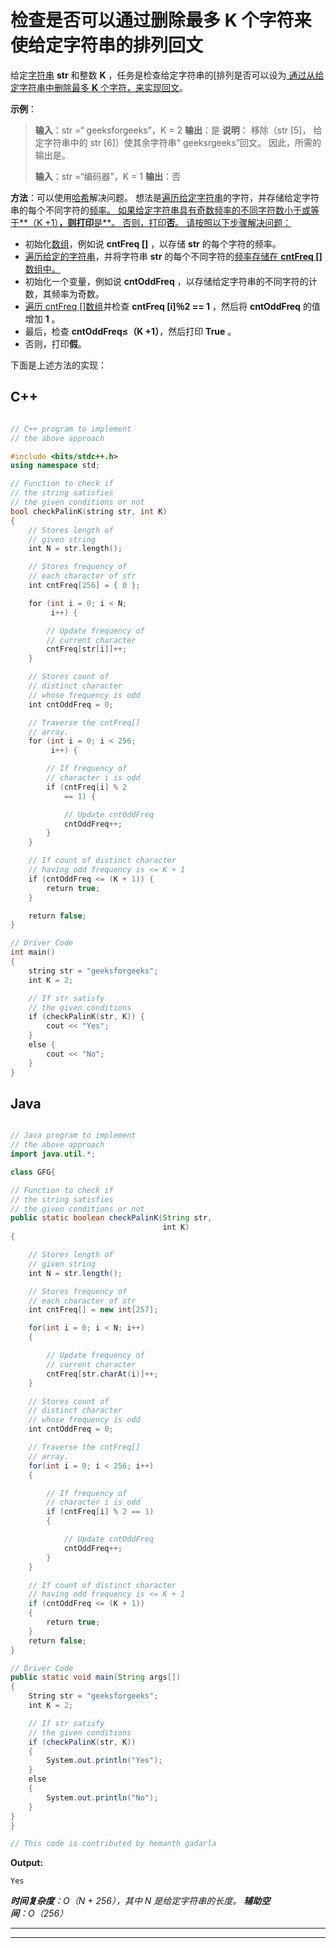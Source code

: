 # 检查是否可以通过删除最多 K 个字符来使给定字符串的排列回文

给定[字符串](https://www.geeksforgeeks.org/string-data-structure/) **str** 和整数 **K** ，任务是检查给定字符串的[排列是否可以设为[ 通过从给定字符串中删除最多 **K** 个字符，来实现](https://www.geeksforgeeks.org/write-a-c-program-to-print-all-permutations-of-a-given-string/)[回文](https://www.geeksforgeeks.org/c-program-check-given-string-palindrome/)。

**示例**：

> **输入**：str =“ geeksforgeeks”，K = 2
> **输出**：是
> **说明**：
> 移除（str [5]， 给定字符串中的 str [6]）使其余字符串“ geeksrgeeks”回文。 因此，所需的输出是。
> 
> **输入**：str =“编码器”，K = 1
> **输出**：否

**方法**：可以使用[哈希](https://www.geeksforgeeks.org/hashing-data-structure/)解决问题。 想法是[遍历给定字符串](https://www.geeksforgeeks.org/iterate-over-characters-of-a-string-in-python/)的字符，并存储给定字符串的每个不同字符的[频率。 如果给定字符串具有奇数频率的不同字符数小于或等于**（K +1）**，则打印**是**。 否则，打印**否**。 请按照以下步骤解决问题：](https://www.geeksforgeeks.org/print-characters-frequencies-order-occurrence/)

*   初始化[数组](https://www.geeksforgeeks.org/array-data-structure/)，例如说 **cntFreq []** ，以存储 **str** 的每个字符的频率。
*   [遍历给定的字符串](https://www.geeksforgeeks.org/strings-in-c-2/)，并将字符串 **str** 的每个不同字符的[频率存储在 **cntFreq []** 数组中。](https://www.geeksforgeeks.org/frequency-of-each-character-in-a-string-using-unordered_map-in-c/)
*   初始化一个变量，例如说 **cntOddFreq** ，以存储给定字符串的不同字符的计数，其频率为奇数。
*   [遍历 cntFreq []数组](https://www.geeksforgeeks.org/c-program-to-traverse-an-array/)并检查 **cntFreq [i]％2 == 1** ，然后将 **cntOddFreq** 的值增加 **1** 。
*   最后，检查 **cntOddFreq≤（K +1）**，然后打印 **True** 。
*   否则，打印**假**。

下面是上述方法的实现：

## C++

```cpp

// C++ program to implement 
// the above approach 

#include <bits/stdc++.h> 
using namespace std; 

// Function to check if 
// the string satisfies 
// the given conditions or not 
bool checkPalinK(string str, int K) 
{ 
    // Stores length of 
    // given string 
    int N = str.length(); 

    // Stores frequency of 
    // each character of str 
    int cntFreq[256] = { 0 }; 

    for (int i = 0; i < N; 
         i++) { 

        // Update frequency of 
        // current character 
        cntFreq[str[i]]++; 
    } 

    // Stores count of 
    // distinct character 
    // whose frequency is odd 
    int cntOddFreq = 0; 

    // Traverse the cntFreq[] 
    // array. 
    for (int i = 0; i < 256; 
         i++) { 

        // If frequency of 
        // character i is odd 
        if (cntFreq[i] % 2 
            == 1) { 

            // Update cntOddFreq 
            cntOddFreq++; 
        } 
    } 

    // If count of distinct character 
    // having odd frequency is <= K + 1 
    if (cntOddFreq <= (K + 1)) { 
        return true; 
    } 

    return false; 
} 

// Driver Code 
int main() 
{ 
    string str = "geeksforgeeks"; 
    int K = 2; 

    // If str satisfy 
    // the given conditions 
    if (checkPalinK(str, K)) { 
        cout << "Yes"; 
    } 
    else { 
        cout << "No"; 
    } 
} 

```

## Java

```java

// Java program to implement  
// the above approach  
import java.util.*; 

class GFG{ 

// Function to check if 
// the string satisfies 
// the given conditions or not 
public static boolean checkPalinK(String str,  
                                  int K) 
{ 

    // Stores length of 
    // given string 
    int N = str.length(); 

    // Stores frequency of 
    // each character of str 
    int cntFreq[] = new int[257]; 

    for(int i = 0; i < N; i++) 
    { 

        // Update frequency of 
        // current character 
        cntFreq[str.charAt(i)]++; 
    } 

    // Stores count of 
    // distinct character 
    // whose frequency is odd 
    int cntOddFreq = 0; 

    // Traverse the cntFreq[] 
    // array. 
    for(int i = 0; i < 256; i++)  
    { 

        // If frequency of 
        // character i is odd 
        if (cntFreq[i] % 2 == 1) 
        { 

            // Update cntOddFreq 
            cntOddFreq++; 
        } 
    } 

    // If count of distinct character 
    // having odd frequency is <= K + 1 
    if (cntOddFreq <= (K + 1)) 
    { 
        return true; 
    } 
    return false; 
} 

// Driver Code 
public static void main(String args[]) 
{ 
    String str = "geeksforgeeks"; 
    int K = 2; 

    // If str satisfy 
    // the given conditions 
    if (checkPalinK(str, K))  
    { 
        System.out.println("Yes"); 
    } 
    else 
    { 
        System.out.println("No"); 
    } 
} 
} 

// This code is contributed by hemanth gadarla

```

**Output:** 

```
Yes

```

***时间复杂度**：O（N + 256），其中 N 是给定字符串的长度。*
***辅助空间**：O（256）*



* * *

* * *



